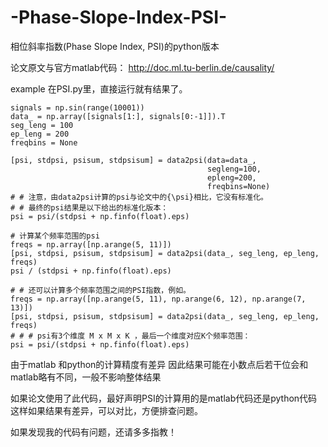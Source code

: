 # -Phase-Slope-Index-PSI-
相位斜率指数(Phase Slope Index, PSI)的python版本

论文原文与官方matlab代码：
http://doc.ml.tu-berlin.de/causality/

example 在PSI.py里，直接运行就有结果了。


    signals = np.sin(range(10001))
    data_ = np.array([signals[1:], signals[0:-1]]).T
    seg_leng = 100
    ep_leng = 200
    freqbins = None

    [psi, stdpsi, psisum, stdpsisum] = data2psi(data=data_,
                                                segleng=100,
                                                epleng=200,
                                                freqbins=None)
    # # 注意，由data2psi计算的psi与论文中的{\psi}相比，它没有标准化。
    # # 最终的psi结果是以下给出的标准化版本：
    psi = psi/(stdpsi + np.finfo(float).eps)

    # 计算某个频率范围的psi
    freqs = np.array([np.arange(5, 11)])
    [psi, stdpsi, psisum, stdpsisum] = data2psi(data_, seg_leng, ep_leng, freqs)
    psi / (stdpsi + np.finfo(float).eps)

    # # 还可以计算多个频率范围之间的PSI指数，例如。
    freqs = np.array([np.arange(5, 11), np.arange(6, 12), np.arange(7, 13)])
    [psi, stdpsi, psisum, stdpsisum] = data2psi(data_, seg_leng, ep_leng, freqs)
    # # # psi有3个维度 M x M x K ，最后一个维度对应K个频率范围：
    psi = psi/(stdpsi + np.finfo(float).eps)

由于matlab 和python的计算精度有差异
因此结果可能在小数点后若干位会和matlab略有不同，一般不影响整体结果

如果论文使用了此代码，最好声明PSI的计算用的是matlab代码还是python代码
这样如果结果有差异，可以对比，方便排查问题。

如果发现我的代码有问题，还请多多指教！
